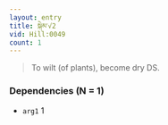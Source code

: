 ```yaml
---
layout: entry
title: སྐེམ་√2
vid: Hill:0049
count: 1
---
```

> To wilt (of plants), become dry DS\.


### Dependencies (N = 1)
* `arg1` 1
